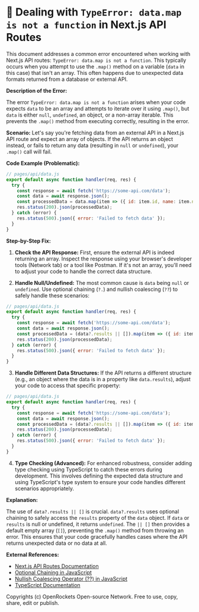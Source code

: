 # 🐞 Dealing with `TypeError: data.map is not a function` in Next.js API Routes


This document addresses a common error encountered when working with Next.js API routes:  `TypeError: data.map is not a function`. This typically occurs when you attempt to use the `.map()` method on a variable (`data` in this case) that isn't an array.  This often happens due to unexpected data formats returned from a database or external API.


**Description of the Error:**

The error `TypeError: data.map is not a function` arises when your code expects `data` to be an array and attempts to iterate over it using `.map()`, but `data` is either `null`, `undefined`, an object, or a non-array iterable.  This prevents the `.map()` method from executing correctly, resulting in the error.

**Scenario:** Let's say you're fetching data from an external API in a Next.js API route and expect an array of objects.  If the API returns an object instead, or fails to return any data (resulting in `null` or `undefined`), your `.map()` call will fail.


**Code Example (Problematic):**

```javascript
// pages/api/data.js
export default async function handler(req, res) {
  try {
    const response = await fetch('https://some-api.com/data');
    const data = await response.json();
    const processedData = data.map(item => ({ id: item.id, name: item.name })); // Error occurs here if data is not an array
    res.status(200).json(processedData);
  } catch (error) {
    res.status(500).json({ error: 'Failed to fetch data' });
  }
}
```


**Step-by-Step Fix:**

1. **Check the API Response:** First, ensure the external API is indeed returning an array.  Inspect the response using your browser's developer tools (Network tab) or a tool like Postman.  If it's not an array, you'll need to adjust your code to handle the correct data structure.

2. **Handle Null/Undefined:**  The most common cause is `data` being `null` or `undefined`.  Use optional chaining (`?.`) and nullish coalescing (`??`) to safely handle these scenarios:

```javascript
// pages/api/data.js
export default async function handler(req, res) {
  try {
    const response = await fetch('https://some-api.com/data');
    const data = await response.json();
    const processedData = (data?.results || []).map(item => ({ id: item.id, name: item.name })); //Handles null or undefined data, and empty arrays.  Assume data.results is the array
    res.status(200).json(processedData);
  } catch (error) {
    res.status(500).json({ error: 'Failed to fetch data' });
  }
}
```

3. **Handle Different Data Structures:** If the API returns a different structure (e.g., an object where the data is in a property like `data.results`), adjust your code to access that specific property:


```javascript
// pages/api/data.js
export default async function handler(req, res) {
  try {
    const response = await fetch('https://some-api.com/data');
    const data = await response.json();
    const processedData = (data?.results || []).map(item => ({ id: item.id, name: item.name })); //Accesses the 'results' property
    res.status(200).json(processedData);
  } catch (error) {
    res.status(500).json({ error: 'Failed to fetch data' });
  }
}
```

4. **Type Checking (Advanced):** For enhanced robustness, consider adding type checking using TypeScript to catch these errors during development.  This involves defining the expected data structure and using TypeScript's type system to ensure your code handles different scenarios appropriately.


**Explanation:**

The use of `data?.results || []` is crucial. `data?.results` uses optional chaining to safely access the `results` property of the `data` object. If `data` or `results` is null or undefined, it returns `undefined`.  The `|| []` then provides a default empty array (`[]`), preventing the `.map()` method from throwing an error.  This ensures that your code gracefully handles cases where the API returns unexpected data or no data at all.


**External References:**

* [Next.js API Routes Documentation](https://nextjs.org/docs/api-routes/introduction)
* [Optional Chaining in JavaScript](https://developer.mozilla.org/en-US/docs/Web/JavaScript/Reference/Operators/Optional_chaining)
* [Nullish Coalescing Operator (??) in JavaScript](https://developer.mozilla.org/en-US/docs/Web/JavaScript/Reference/Operators/Nullish_coalescing_operator)
* [TypeScript Documentation](https://www.typescriptlang.org/)


Copyrights (c) OpenRockets Open-source Network. Free to use, copy, share, edit or publish.

